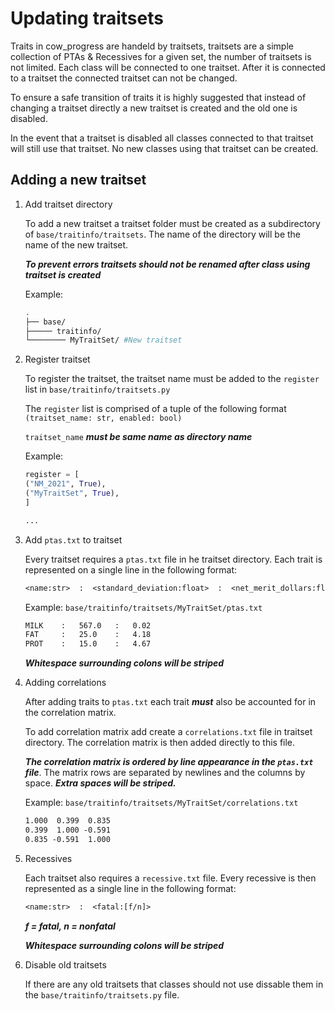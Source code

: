 # Updating traitsets
Traits in cow_progress are handeld by traitsets, traitsets are a simple collection of PTAs & Recessives for a given set, the number of traitsets is not limited. Each class will be connected to one traitset. After it is connected to a traitset the connected traitset can not be changed.

To ensure a safe transition of traits it is highly suggested that instead of changing a traitset directly a new traitset is created and the old one is disabled.

In the event that a traitset is disabled all classes connected to that traitset will still use that traitset. No new classes using that traitset can be created.

## Adding a new traitset

1. Add traitset directory

    To add a new traitset a traitset folder must be created as a subdirectory of `base/traitinfo/traitsets`. The name of the directory will be the name of the new traitset.
    
    ***To prevent errors traitsets should not be renamed after class using traitset is created***

    Example:
    ```bash
    .
    ├── base/
    ├───── traitinfo/
    └──────── MyTraitSet/ #New traitset
    ```

2. Register traitset

    To register the traitset, the traitset name must be added to the `register` list in `base/traitinfo/traitsets.py`

    The `register` list is comprised of a tuple of the following format `(traitset_name: str, enabled: bool)`
    
    `traitset_name` ***must be same name as directory name***

    Example:
    ```python
    register = [
    ("NM_2021", True),
    ("MyTraitSet", True),
    ]

    ...
    ```

3. Add `ptas.txt` to traitset

    Every traitset requires a `ptas.txt` file in he traitset directory. Each trait is represented on a single line in the following format:
    ```txt
    <name:str>  :  <standard_deviation:float>  :  <net_merit_dollars:float>
    ```

    Example:
    `base/traitinfo/traitsets/MyTraitSet/ptas.txt`
    ```txt
    MILK    :   567.0   :   0.02
    FAT     :   25.0    :   4.18
    PROT    :   15.0    :   4.67
    ```
    ***Whitespace surrounding colons will be striped***

4. Adding correlations

    After adding traits to `ptas.txt` each trait ***must*** also be accounted for in the correlation matrix.

    To add correlation matrix add create a `correlations.txt` file in traitset directory. The correlation matrix is then added directly to this file. 

    ***The correlation matrix is ordered by line appearance in the `ptas.txt` file***.
    The matrix rows are separated by newlines and the columns by space. ***Extra spaces will be striped.***

    Example: `base/traitinfo/traitsets/MyTraitSet/correlations.txt`
    ```txt
    1.000  0.399  0.835
    0.399  1.000 -0.591
    0.835 -0.591  1.000
    ```

5. Recessives

    Each traitset also requires a `recessive.txt` file. Every recessive is then represented as a single line in the following format:
    ```txt
    <name:str>  :  <fatal:[f/n]>
    ```
    ***f = fatal, n = nonfatal***
    
    ***Whitespace surrounding colons will be striped***

6. Disable old traitsets

    If there are any old traitsets that classes should not use dissable them in the `base/traitinfo/traitsets.py` file.
